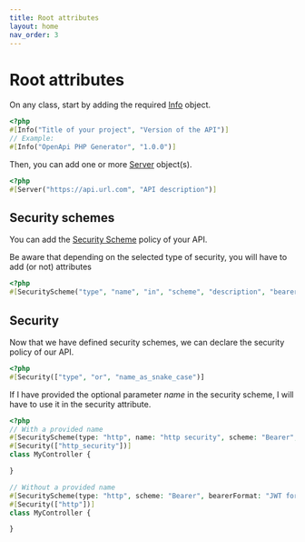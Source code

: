 ```yaml
---
title: Root attributes
layout: home
nav_order: 3
---
```


# Root attributes

On any class, start by adding the required [Info](https://spec.openapis.org/oas/latest.html#info-object) object.

```php
<?php
#[Info("Title of your project", "Version of the API")]
// Example:
#[Info("OpenApi PHP Generator", "1.0.0")]
```

Then, you can add one or more [Server](https://spec.openapis.org/oas/latest.html#server-object) object(s).

```php
<?php
#[Server("https://api.url.com", "API description")]
```

## Security schemes

You can add the [Security Scheme](https://spec.openapis.org/oas/v3.1.0#security-scheme-object) policy of your API.

Be aware that depending on the selected type of security, you will have to add (or not) attributes

```php
<?php
#[SecurityScheme("type", "name", "in", "scheme", "description", "bearerFormat")]
```

## Security

Now that we have defined security schemes, we can declare the security policy of our API.

```php
<?php
#[Security(["type", "or", "name_as_snake_case")]
```

If I have provided the optional parameter *name* in the security scheme, I will have to use it in the security attribute.
```php
<?php
// With a provided name
#[SecurityScheme(type: "http", name: "http security", scheme: "Bearer", bearerFormat: "JWT format")]
#[Security(["http_security"])]
class MyController {

}

// Without a provided name
#[SecurityScheme(type: "http", scheme: "Bearer", bearerFormat: "JWT format")]
#[Security(["http"])]
class MyController {

}
```
